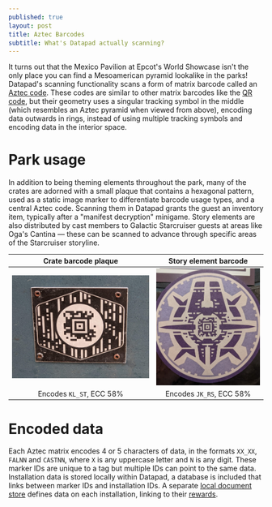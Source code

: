 ```yaml
---
published: true
layout: post
title: Aztec Barcodes
subtitle: What's Datapad actually scanning?
---
```

It turns out that the Mexico Pavilion at Epcot's World Showcase isn't the only place you can find a Mesoamerican pyramid lookalike in the parks! Datapad's scanning functionality scans a form of matrix barcode called an [Aztec code](https://en.wikipedia.org/wiki/Aztec_Code). These codes are similar to other matrix barcodes like the [QR code](https://en.wikipedia.org/wiki/QR_code), but their geometry uses a singular tracking symbol in the middle (which resembles an Aztec pyramid when viewed from above), encoding data outwards in rings, instead of using multiple tracking symbols and encoding data in the interior space.

# Park usage

In addition to being theming elements throughout the park, many of the crates are adorned with a small plaque that contains a hexagonal pattern, used as a static image marker to differentiate barcode usage types, and a central Aztec code. Scanning them in Datapad grants the guest an inventory item, typically after a "manifest decryption" minigame. Story elements are also distributed by cast members to Galactic Starcruiser guests at areas like Oga's Cantina — these can be scanned to advance through specific areas of the Starcruiser storyline. 

| Crate barcode plaque | Story element barcode |
| :-: | :-: |
| ![An Aztec code on a crate](/images/aztec/swge_plaque.jpg) | ![An Aztec code on a coaster](/images/aztec/swgs_story_coaster.jpg) |
| Encodes `KL_ST`, ECC 58% | Encodes `JK_RS`, ECC 58% |

# Encoded data

Each Aztec matrix encodes 4 or 5 characters of data, in the formats `XX_XX`, `FALNN` and `CASTNN`, where `X` is any uppercase letter and `N` is any digit. These marker IDs are unique to a tag but multiple IDs can point to the same data. Installation data is stored locally within Datapad, a database is included that links between marker IDs and installation IDs. A separate [local document store](/installation-data/) defines data on each installation, linking to their [rewards](/item-data/).